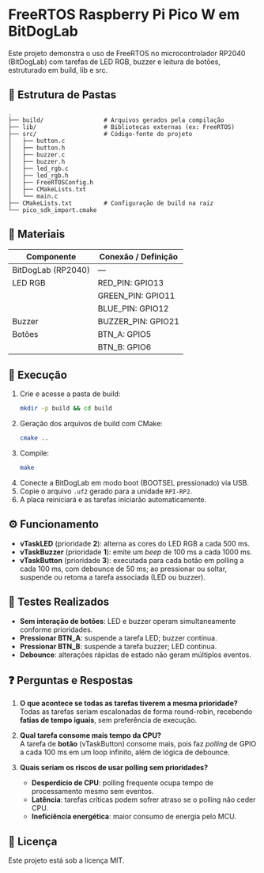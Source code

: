 # FreeRTOS Raspberry Pi Pico W em BitDogLab

Este projeto demonstra o uso de FreeRTOS no microcontrolador RP2040 (BitDogLab) com tarefas de LED RGB, buzzer e leitura de botões, estruturado em build, lib e src.

## 📁 Estrutura de Pastas

```
.
├── build/                 # Arquivos gerados pela compilação
├── lib/                   # Bibliotecas externas (ex: FreeRTOS)
├── src/                   # Código-fonte do projeto
│   ├── button.c
│   ├── button.h
│   ├── buzzer.c
│   ├── buzzer.h
│   ├── led_rgb.c
│   ├── led_rgb.h
│   ├── FreeRTOSConfig.h
│   ├── CMakeLists.txt
│   └── main.c
├── CMakeLists.txt         # Configuração de build na raiz
└── pico_sdk_import.cmake
```

## 🔧 Materiais

| Componente         | Conexão / Definição |
| ------------------ | ------------------- |
| BitDogLab (RP2040) | —                   |
| LED RGB            | RED_PIN: GPIO13     |
|                    | GREEN_PIN: GPIO11   |
|                    | BLUE_PIN: GPIO12    |
| Buzzer             | BUZZER_PIN: GPIO21  |
| Botões             | BTN_A: GPIO5        |
|                    | BTN_B: GPIO6        |

## 🚀 Execução

1. Crie e acesse a pasta de build:
   ```sh
   mkdir -p build && cd build
   ```
2. Geração dos arquivos de build com CMake:
   ```sh
   cmake ..
   ```
3. Compile:
   ```sh
   make
   ```
4. Conecte a BitDogLab em modo boot (BOOTSEL pressionado) via USB.
5. Copie o arquivo `.uf2` gerado para a unidade `RPI-RP2`.
6. A placa reiniciará e as tarefas iniciarão automaticamente.

## ⚙️ Funcionamento

- **vTaskLED** (prioridade **2**): alterna as cores do LED RGB a cada 500 ms.
- **vTaskBuzzer** (prioridade **1**): emite um _beep_ de 100 ms a cada 1000 ms.
- **vTaskButton** (prioridade **3**): executada para cada botão em polling a cada 100 ms, com debounce de 50 ms; ao pressionar ou soltar, suspende ou retoma a tarefa associada (LED ou buzzer).

## 🧪 Testes Realizados

- **Sem interação de botões**: LED e buzzer operam simultaneamente conforme prioridades.
- **Pressionar BTN_A**: suspende a tarefa LED; buzzer continua.
- **Pressionar BTN_B**: suspende a tarefa buzzer; LED continua.
- **Debounce**: alterações rápidas de estado não geram múltiplos eventos.

## ❓ Perguntas e Respostas

1. **O que acontece se todas as tarefas tiverem a mesma prioridade?**  
   Todas as tarefas seriam escalonadas de forma round-robin, recebendo **fatias de tempo iguais**, sem preferência de execução.

2. **Qual tarefa consome mais tempo da CPU?**  
   A tarefa de **botão** (vTaskButton) consome mais, pois faz _polling_ de GPIO a cada 100 ms em um loop infinito, além de lógica de debounce.

3. **Quais seriam os riscos de usar polling sem prioridades?**
   - **Desperdício de CPU**: polling frequente ocupa tempo de processamento mesmo sem eventos.
   - **Latência**: tarefas críticas podem sofrer atraso se o polling não ceder CPU.
   - **Ineficiência energética**: maior consumo de energia pelo MCU.

## 📜 Licença

Este projeto está sob a licença MIT.
